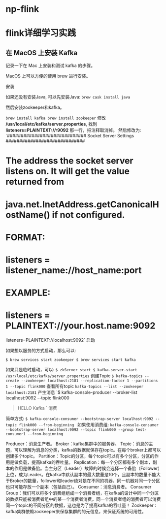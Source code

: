# np-flink
# flink详细学习实践


## 在 MacOS 上安装 Kafka
记录一下在 Mac 上安装和测试 kafka 的步骤。

MacOS 上可以方便的使用 brew 进行安装。

安装

如果还没有安装Java, 可以先安装Java: 
`brew cask install java`


然后安装zookeeper和kafka。

`brew install kafka
brew install zookeeper`
修改 **/usr/local/etc/kafka/server.properties**, 找到 **listeners=PLAINTEXT://:9092** 那一行，把注释取消掉。
然后修改为:
`############################# Socket Server Settings #############################
# The address the socket server listens on. It will get the value returned from 
# java.net.InetAddress.getCanonicalHostName() if not configured.
#   FORMAT:
#     listeners = listener_name://host_name:port
#   EXAMPLE:
#     listeners = PLAINTEXT://your.host.name:9092
listeners=PLAINTEXT://localhost:9092`
启动

如果想以服务的方式启动，那么可以:

`$ brew services start zookeeper
$ brew services start kafka`

如果只是临时启动，可以:
`$ zkServer start
$ kafka-server-start /usr/local/etc/kafka/server.properties`
创建Topic
`$ kafka-topics --create --zookeeper localhost:2181 --replication-factor 1 --partitions 1 --topic flink000`
查看所有topic
`
kafka-topics --list --zookeeper localhost:2181
`
产生消息
`$ kafka-console-producer --broker-list localhost:9092 --topic flink000
>HELLO Kafka
`
消费

简单方式:
`$ kafka-console-consumer --bootstrap-server localhost:9092 --topic flink000 --from-beginning
`
如果使用消费组:
`kafka-console-consumer --bootstrap-server localhost:9092 --topic flink000 --group test-consumer1 --from-beginning
`

Producer：消息生产者。
Broker：kafka集群中的服务器。
Topic：消息的主题，可以理解为消息的分类，kafka的数据就保存在topic。在每个broker上都可以创建多个topic。
Partition：Topic的分区，每个topic可以有多个分区，分区的作用是做负载，提高kafka的吞吐量。
Replication：每一个分区都有多个副本，副本的作用是做备胎。当主分区（Leader）故障的时候会选择一个备胎（Follower）上位，成为Leader。在kafka中默认副本的最大数量是10个，且副本的数量不能大于Broker的数量，follower和leader绝对是在不同的机器，同一机器对同一个分区也只可能存放一个副本（包括自己）。
Consumer：消息消费者。
Consumer Group：我们可以将多个消费组组成一个消费者组，在kafka的设计中同一个分区的数据只能被消费者组中的某一个消费者消费。同一个消费者组的消费者可以消费同一个topic的不同分区的数据，这也是为了提高kafka的吞吐量！
Zookeeper：kafka集群依赖zookeeper来保存集群的的元信息，来保证系统的可用性。


